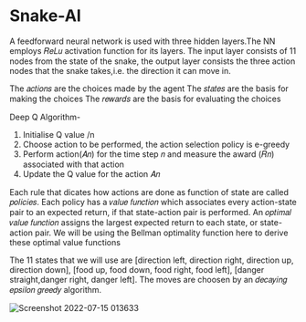# Snake-AI

A feedforward neural network is used with three hidden layers.The NN employs  𝑅𝑒𝐿𝑢  activation function for its layers. The input layer consists of 11 nodes from the state of the snake, the output layer consists the three action nodes that the snake takes,i.e. the direction it can move in.

The  𝑎𝑐𝑡𝑖𝑜𝑛𝑠  are the choices made by the agent
The  𝑠𝑡𝑎𝑡𝑒𝑠  are the basis for making the choices
The  𝑟𝑒𝑤𝑎𝑟𝑑𝑠  are the basis for evaluating the choices

Deep Q Algorithm-

1) Initialise Q value /n
2) Choose action to be performed, the action selection policy is e-greedy
3) Perform action(𝐴𝑛) for the time step 𝑛 and measure the award (𝑅𝑛) associated with that action
4) Update the Q value for the action 𝐴𝑛

Each rule that dicates how actions are done as function of state are called 𝑝𝑜𝑙𝑖𝑐𝑖𝑒𝑠. Each policy has a 𝑣𝑎𝑙𝑢𝑒 𝑓𝑢𝑛𝑐𝑡𝑖𝑜𝑛 which associates every action-state pair to an expected return, if that state-action pair is performed.
An 𝑜𝑝𝑡𝑖𝑚𝑎𝑙 𝑣𝑎𝑙𝑢𝑒 𝑓𝑢𝑛𝑐𝑡𝑖𝑜𝑛 assigns the largest expected return to each state, or state-action pair. We will be using the Bellman optimality function here to derive these optimal value functions

The 11 states that we will use are [direction left, direction right, direction up, direction down], [food up, food down, food right, food left], [danger straight,danger right, danger left]. The moves are choosen by an 𝑑𝑒𝑐𝑎𝑦𝑖𝑛𝑔 𝑒𝑝𝑠𝑖𝑙𝑜𝑛 𝑔𝑟𝑒𝑒𝑑𝑦 algorithm.

![Screenshot 2022-07-15 013633](https://user-images.githubusercontent.com/79185485/179074108-3114b85e-302b-4c4a-9251-cace0a1635ac.png)
